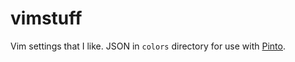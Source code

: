 # vimstuff
Vim settings that I like. JSON in `colors` directory for use with [Pinto](https://pintovim.dev "Create, view, and edit Vim color schemes.").
